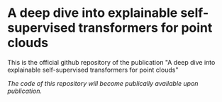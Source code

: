 # A deep dive into explainable self-supervised transformers for point clouds

This is the official github repository of the publication "A deep dive into explainable self-supervised
transformers for point clouds"

*The code of this repository will become publically available upon publication.* 



